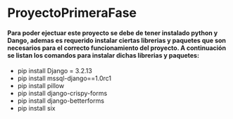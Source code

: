 # ProyectoPrimeraFase

#### Para poder ejectuar este proyecto se debe de tener instalado python y Dango, ademas es requerido instalar ciertas librerias y paquetes que son necesarios para el correcto funcionamiento del proyecto. A continuación se listan los comandos para instalar dichas librerias y paquetes:

* pip install Django = 3.2.13
* pip install mssql-django==1.0rc1
* pip install pillow
* pip install django-crispy-forms
* pip install django-betterforms
* pip install six
